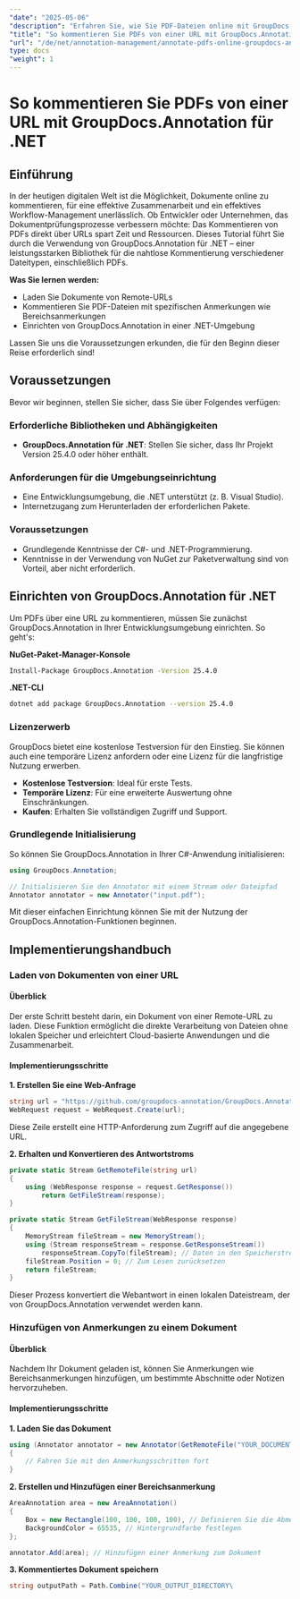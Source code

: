 ```yaml
---
"date": "2025-05-06"
"description": "Erfahren Sie, wie Sie PDF-Dateien online mit GroupDocs.Annotation für .NET kommentieren. Optimieren Sie Ihre Dokumentprüfungsprozesse mit effizienten Kommentartechniken."
"title": "So kommentieren Sie PDFs von einer URL mit GroupDocs.Annotation für .NET"
"url": "/de/net/annotation-management/annotate-pdfs-online-groupdocs-annotation-net/"
type: docs
"weight": 1
---
```


# So kommentieren Sie PDFs von einer URL mit GroupDocs.Annotation für .NET

## Einführung

In der heutigen digitalen Welt ist die Möglichkeit, Dokumente online zu kommentieren, für eine effektive Zusammenarbeit und ein effektives Workflow-Management unerlässlich. Ob Entwickler oder Unternehmen, das Dokumentprüfungsprozesse verbessern möchte: Das Kommentieren von PDFs direkt über URLs spart Zeit und Ressourcen. Dieses Tutorial führt Sie durch die Verwendung von GroupDocs.Annotation für .NET – einer leistungsstarken Bibliothek für die nahtlose Kommentierung verschiedener Dateitypen, einschließlich PDFs.

**Was Sie lernen werden:**
- Laden Sie Dokumente von Remote-URLs
- Kommentieren Sie PDF-Dateien mit spezifischen Anmerkungen wie Bereichsanmerkungen
- Einrichten von GroupDocs.Annotation in einer .NET-Umgebung

Lassen Sie uns die Voraussetzungen erkunden, die für den Beginn dieser Reise erforderlich sind!

## Voraussetzungen

Bevor wir beginnen, stellen Sie sicher, dass Sie über Folgendes verfügen:

### Erforderliche Bibliotheken und Abhängigkeiten
- **GroupDocs.Annotation für .NET**: Stellen Sie sicher, dass Ihr Projekt Version 25.4.0 oder höher enthält.
  

### Anforderungen für die Umgebungseinrichtung
- Eine Entwicklungsumgebung, die .NET unterstützt (z. B. Visual Studio).
- Internetzugang zum Herunterladen der erforderlichen Pakete.

### Voraussetzungen
- Grundlegende Kenntnisse der C#- und .NET-Programmierung.
- Kenntnisse in der Verwendung von NuGet zur Paketverwaltung sind von Vorteil, aber nicht erforderlich.

## Einrichten von GroupDocs.Annotation für .NET

Um PDFs über eine URL zu kommentieren, müssen Sie zunächst GroupDocs.Annotation in Ihrer Entwicklungsumgebung einrichten. So geht's:

**NuGet-Paket-Manager-Konsole**

```bash
Install-Package GroupDocs.Annotation -Version 25.4.0
```

**\.NET-CLI**

```bash
dotnet add package GroupDocs.Annotation --version 25.4.0
```

### Lizenzerwerb

GroupDocs bietet eine kostenlose Testversion für den Einstieg. Sie können auch eine temporäre Lizenz anfordern oder eine Lizenz für die langfristige Nutzung erwerben.

- **Kostenlose Testversion**: Ideal für erste Tests.
- **Temporäre Lizenz**: Für eine erweiterte Auswertung ohne Einschränkungen.
- **Kaufen**: Erhalten Sie vollständigen Zugriff und Support.

### Grundlegende Initialisierung

So können Sie GroupDocs.Annotation in Ihrer C#-Anwendung initialisieren:

```csharp
using GroupDocs.Annotation;

// Initialisieren Sie den Annotator mit einem Stream oder Dateipfad
Annotator annotator = new Annotator("input.pdf");
```

Mit dieser einfachen Einrichtung können Sie mit der Nutzung der GroupDocs.Annotation-Funktionen beginnen.

## Implementierungshandbuch

### Laden von Dokumenten von einer URL

#### Überblick

Der erste Schritt besteht darin, ein Dokument von einer Remote-URL zu laden. Diese Funktion ermöglicht die direkte Verarbeitung von Dateien ohne lokalen Speicher und erleichtert Cloud-basierte Anwendungen und die Zusammenarbeit.

#### Implementierungsschritte

**1. Erstellen Sie eine Web-Anfrage**

```csharp
string url = "https://github.com/groupdocs-annotation/GroupDocs.Annotation-for-.NET/blob/master/Examples/Resources/SampleFiles/input.pdf?raw=true";
WebRequest request = WebRequest.Create(url);
```

Diese Zeile erstellt eine HTTP-Anforderung zum Zugriff auf die angegebene URL.

**2. Erhalten und Konvertieren des Antwortstroms**

```csharp
private static Stream GetRemoteFile(string url)
{
    using (WebResponse response = request.GetResponse())
        return GetFileStream(response);
}

private static Stream GetFileStream(WebResponse response)
{
    MemoryStream fileStream = new MemoryStream();
    using (Stream responseStream = response.GetResponseStream())
        responseStream.CopyTo(fileStream); // Daten in den Speicherstream kopieren
    fileStream.Position = 0; // Zum Lesen zurücksetzen
    return fileStream;
}
```

Dieser Prozess konvertiert die Webantwort in einen lokalen Dateistream, der von GroupDocs.Annotation verwendet werden kann.

### Hinzufügen von Anmerkungen zu einem Dokument

#### Überblick

Nachdem Ihr Dokument geladen ist, können Sie Anmerkungen wie Bereichsanmerkungen hinzufügen, um bestimmte Abschnitte oder Notizen hervorzuheben.

#### Implementierungsschritte

**1. Laden Sie das Dokument**

```csharp
using (Annotator annotator = new Annotator(GetRemoteFile("YOUR_DOCUMENT_DIRECTORY/input.pdf")))
{
    // Fahren Sie mit den Anmerkungsschritten fort
}
```

**2. Erstellen und Hinzufügen einer Bereichsanmerkung**

```csharp
AreaAnnotation area = new AreaAnnotation()
{
    Box = new Rectangle(100, 100, 100, 100), // Definieren Sie die Abmessungen des Rechtecks
    BackgroundColor = 65535, // Hintergrundfarbe festlegen
};

annotator.Add(area); // Hinzufügen einer Anmerkung zum Dokument
```

**3. Kommentiertes Dokument speichern**

```csharp
string outputPath = Path.Combine("YOUR_OUTPUT_DIRECTORY\